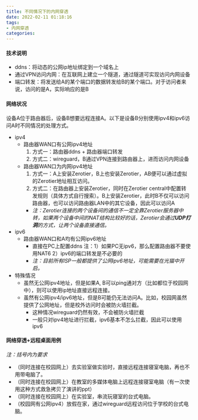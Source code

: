 ```yaml
---
title: 不同情况下的内网穿透
date: 2022-02-11 01:18:16
tags:
- 内网穿透
categories:
---
```


#### 技术说明

- ddns：将动态的公网ip地址绑定到一个域名上
- 通过VPN访问内网：在互联网上建立一个隧道，通过隧道可实现访问内网设备
- 端口转发：将发送给A的某个端口的数据转发给B的某个端口。对于访问者来说，访问的是A，实际响应的是B

#### 网络状况

设备A位于路由器后，设备B想要远程连接A。以下是设备B分别使用ipv4和ipv6访问A时不同情况的处理方式。
<!--more-->

- ipv4
  - 路由器WAN口有公网ipv4地址
    1. 方式一：路由器ddns + 路由器端口转发
    2. 方式二：wireguard，B通过VPN连接到路由器上，进而访问内网设备
  - 路由器WAN口为内网ipv4地址
    1. 方式一：A上安装Zerotier，B上也安装Zerotier，AB便可以通过虚拟的Zerotier地址相互访问。
    2. 方式二：在路由器上安装Zerotier，同时在Zerotier central中配置转发规则（具体方式自行搜索）。B上安装Zerotier，此时B不仅可以访问路由器，也可以访问路由器LAN中的其它设备，因此可以访问A
    - *注：Zerotier连接的两个设备间的通信不一定全靠Zerotier服务器中转，如果两个设备中间的NAT结构比较好的话，Zerotier会通过**UDP打洞**的方式，让两个设备直接通信。*
- ipv6
  - 路由器WAN口和A均有公网ipv6地址
    - 直接在PC上配置ddns
      注：1）如果PC无ipv6，那么配置路由器不要使用NAT6
      2）ipv6的端口转发是不必要的
    - *注：目前所有ISP一般都提供了公网ipv6地址，可能需要在光猫中开启。*
- 特殊情况
  - 虽然无公网ipv4地址，但是如果A, B可以ping通对方（比如都位于校园网中），则可以使用ip地址直接远程连接。
  - 虽然有公网ipv4/ipv6地址，但是B可能仍无法访问A。比如，校园网虽然提供了公网地址，但是校外访问时会被防火墙拦截。
    - 这种情况wireguard仍然有效，不会被防火墙拦截
    - 一般只对ipv4地址进行拦截，ipv6基本不怎么拦截，因此可以使用ipv6

#### 网络穿透+远程桌面用例

*注：括号内为要求*
- （同时连接在校园网上）去实验室做实验时，直接远程连接寝室电脑，再也不用带电脑了。
- （同时连接在校园网上）在教室的多媒体电脑上远程连接寝室电脑（有一次使用这种方式救急拷贝了演讲的ppt）
- （同时连接在校园网上）在实验室，串流玩寝室的台式电脑。
- （校园网有公网ipv4）放假在家，通过wireguard远程访问位于学校的台式电脑。
